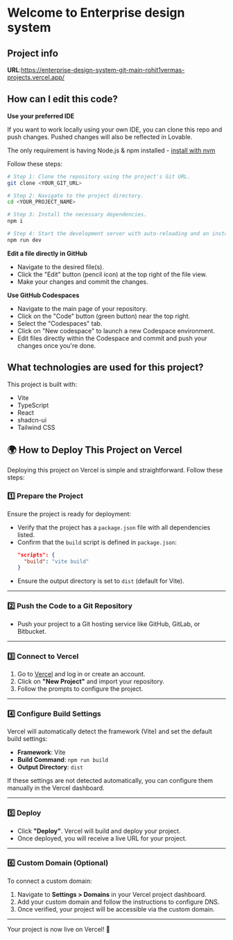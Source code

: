# Welcome to Enterprise design system

## Project info

**URL**:https://enterprise-design-system-git-main-rohit1vermas-projects.vercel.app/

## How can I edit this code?



**Use your preferred IDE**

If you want to work locally using your own IDE, you can clone this repo and push changes. Pushed changes will also be reflected in Lovable.

The only requirement is having Node.js & npm installed - [install with nvm](https://github.com/nvm-sh/nvm#installing-and-updating)

Follow these steps:

```sh
# Step 1: Clone the repository using the project's Git URL.
git clone <YOUR_GIT_URL>

# Step 2: Navigate to the project directory.
cd <YOUR_PROJECT_NAME>

# Step 3: Install the necessary dependencies.
npm i

# Step 4: Start the development server with auto-reloading and an instant preview.
npm run dev
```

**Edit a file directly in GitHub**

- Navigate to the desired file(s).
- Click the "Edit" button (pencil icon) at the top right of the file view.
- Make your changes and commit the changes.

**Use GitHub Codespaces**

- Navigate to the main page of your repository.
- Click on the "Code" button (green button) near the top right.
- Select the "Codespaces" tab.
- Click on "New codespace" to launch a new Codespace environment.
- Edit files directly within the Codespace and commit and push your changes once you're done.

## What technologies are used for this project?

This project is built with:

- Vite
- TypeScript
- React
- shadcn-ui
- Tailwind CSS

## 🌍 How to Deploy This Project on Vercel

Deploying this project on Vercel is simple and straightforward. Follow these steps:

### 1️⃣ **Prepare the Project**
Ensure the project is ready for deployment:
- Verify that the project has a `package.json` file with all dependencies listed.
- Confirm that the `build` script is defined in `package.json`:
  ```json
  "scripts": {
    "build": "vite build"
  }
  ```
- Ensure the output directory is set to `dist` (default for Vite).

---

### 2️⃣ **Push the Code to a Git Repository**
- Push your project to a Git hosting service like GitHub, GitLab, or Bitbucket.

---

### 3️⃣ **Connect to Vercel**
1. Go to [Vercel](https://vercel.com/) and log in or create an account.
2. Click on **"New Project"** and import your repository.
3. Follow the prompts to configure the project.

---

### 4️⃣ **Configure Build Settings**
Vercel will automatically detect the framework (Vite) and set the default build settings:
- **Framework**: Vite
- **Build Command**: `npm run build`
- **Output Directory**: `dist`

If these settings are not detected automatically, you can configure them manually in the Vercel dashboard.

---

### 5️⃣ **Deploy**
- Click **"Deploy"**. Vercel will build and deploy your project.
- Once deployed, you will receive a live URL for your project.

---

### 6️⃣ **Custom Domain (Optional)**
To connect a custom domain:
1. Navigate to **Settings > Domains** in your Vercel project dashboard.
2. Add your custom domain and follow the instructions to configure DNS.
3. Once verified, your project will be accessible via the custom domain.

---

Your project is now live on Vercel! 🎉